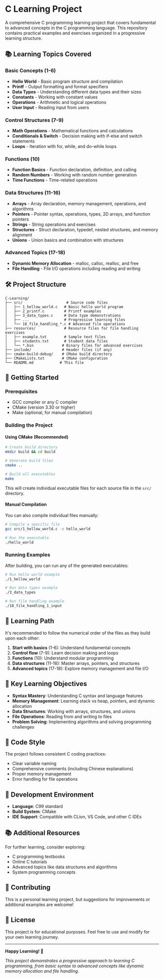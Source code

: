 # C Learning Project

A comprehensive C programming learning project that covers fundamental to advanced concepts in the C programming language. This repository contains practical examples and exercises organized in a progressive learning structure.

## 📚 Learning Topics Covered

### Basic Concepts (1-6)
- **Hello World** - Basic program structure and compilation
- **Printf** - Output formatting and format specifiers
- **Data Types** - Understanding different data types and their sizes
- **Constants** - Working with constant values
- **Operations** - Arithmetic and logical operations
- **User Input** - Reading input from users

### Control Structures (7-9)
- **Math Operations** - Mathematical functions and calculations
- **Conditionals & Switch** - Decision making with if-else and switch statements
- **Loops** - Iteration with for, while, and do-while loops

### Functions (10)
- **Function Basics** - Function declaration, definition, and calling
- **Random Numbers** - Working with random number generation
- **Time Functions** - Time-related operations

### Data Structures (11-16)
- **Arrays** - Array declaration, memory management, operations, and algorithms
- **Pointers** - Pointer syntax, operations, types, 2D arrays, and function pointers
- **Strings** - String operations and exercises
- **Structures** - Struct declaration, typedef, nested structures, and memory alignment
- **Unions** - Union basics and combination with structures

### Advanced Topics (17-18)
- **Dynamic Memory Allocation** - malloc, calloc, realloc, and free
- **File Handling** - File I/O operations including reading and writing

## 🛠️ Project Structure

```
C-Learning/
├── src/                    # Source code files
│   ├── 1_hellow_world.c   # Basic hello world program
│   ├── 2_printf.c         # Printf examples
│   ├── 3_data_types.c     # Data type demonstrations
│   ├── ...                # Progressive learning files
│   └── 18_file_handling_*.c # Advanced file operations
├── resources/             # Resource files for file handling exercises
│   ├── example.txt        # Sample text files
│   ├── students.txt       # Student data files
│   └── *.bin             # Binary files for advanced exercises
├── include/              # Header files (if any)
├── cmake-build-debug/    # CMake build directory
├── CMakeLists.txt        # CMake configuration
└── README.md            # This file
```

## 🚀 Getting Started

### Prerequisites
- GCC compiler or any C compiler
- CMake (version 3.30 or higher)
- Make (optional, for manual compilation)

### Building the Project

#### Using CMake (Recommended)
```bash
# Create build directory
mkdir build && cd build

# Generate build files
cmake ..

# Build all executables
make
```

This will create individual executable files for each source file in the `src/` directory.

#### Manual Compilation
You can also compile individual files manually:
```bash
# Compile a specific file
gcc src/1_hellow_world.c -o hello_world

# Run the executable
./hello_world
```

### Running Examples

After building, you can run any of the generated executables:
```bash
# Run hello world example
./1_hellow_world

# Run data types example
./3_data_types

# Run file handling example
./18_file_handling_1_input
```

## 📖 Learning Path

It's recommended to follow the numerical order of the files as they build upon each other:

1. **Start with basics** (1-6): Understand fundamental concepts
2. **Control flow** (7-9): Learn decision making and loops
3. **Functions** (10): Understand modular programming
4. **Data structures** (11-16): Master arrays, pointers, and structures
5. **Advanced topics** (17-18): Explore memory management and file I/O

## 🎯 Key Learning Objectives

- **Syntax Mastery**: Understanding C syntax and language features
- **Memory Management**: Learning stack vs heap, pointers, and dynamic allocation
- **Data Structures**: Working with arrays, structures, and unions
- **File Operations**: Reading from and writing to files
- **Problem Solving**: Implementing algorithms and solving programming challenges

## 📝 Code Style

The project follows consistent C coding practices:
- Clear variable naming
- Comprehensive comments (including Chinese explanations)
- Proper memory management
- Error handling for file operations

## 🔧 Development Environment

- **Language**: C99 standard
- **Build System**: CMake
- **IDE Support**: Compatible with CLion, VS Code, and other C IDEs

## 📚 Additional Resources

For further learning, consider exploring:
- C programming textbooks
- Online C tutorials
- Advanced topics like data structures and algorithms
- System programming concepts

## 🤝 Contributing

This is a personal learning project, but suggestions for improvements or additional examples are welcome!

## 📄 License

This project is for educational purposes. Feel free to use and modify for your own learning journey.

---

**Happy Learning! 🎉**

*This project demonstrates a progressive approach to learning C programming, from basic syntax to advanced concepts like dynamic memory allocation and file handling.* 